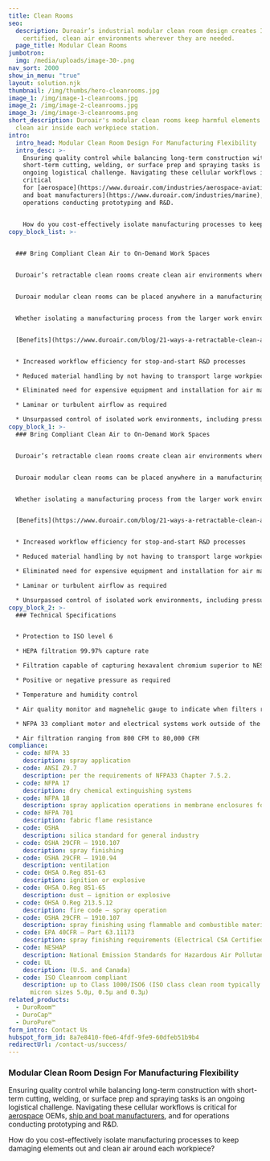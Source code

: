 ```yaml
---
title: Clean Rooms
seo:
  description: Duroair’s industrial modular clean room design creates ISO
    certified, clean air environments wherever they are needed.
  page_title: Modular Clean Rooms
jumbotron:
  img: /media/uploads/image-30-.png
nav_sort: 2000
show_in_menu: "true"
layout: solution.njk
thumbnail: /img/thumbs/hero-cleanrooms.jpg
image_1: /img/image-1-cleanrooms.jpg
image_2: /img/image-2-cleanrooms.jpg
image_3: /img/image-3-cleanrooms.png
short_description: Duroair's modular clean rooms keep harmful elements out and
  clean air inside each workpiece station.
intro:
  intro_head: Modular Clean Room Design For Manufacturing Flexibility
  intro_desc: >-
    Ensuring quality control while balancing long-term construction with
    short-term cutting, welding, or surface prep and spraying tasks is an
    ongoing logistical challenge. Navigating these cellular workflows is
    critical
    for [aerospace](https://www.duroair.com/industries/aerospace-aviation) OEMs, [ship
    and boat manufacturers](https://www.duroair.com/industries/marine), and for
    operations conducting prototyping and R&D.


    How do you cost-effectively isolate manufacturing processes to keep damaging elements out and clean air around each workpiece?
copy_block_list: >-
  

  ### Bring Compliant Clean Air to On-Demand Work Spaces


  Duroair’s retractable clean rooms create clean air environments wherever they are needed. We combine our [DuroRoom™](/products/duroroom)  retractable enclosure with our DuroClean™  engineered exhaust system into one flexible, cost-effective solution for portable clean rooms and isolation rooms.


  Duroair modular clean rooms can be placed anywhere in a manufacturing facility without having to install supplementary ductwork — or pay for ongoing air make-up costs. Our portable, retractable enclosures with non-vented air filtration can be engineered for large or small self-contained work environments, wherever and whenever needed. 


  Whether isolating a manufacturing process from the larger work environment (negative pressure) or protecting a process from contamination (positive pressure), our [DuroRoom™](/products/duroroom) and engineered filtration systems help guarantee worker safety from toxic dust and fumes, while reducing operating expenses and increasing productivity.


  [Benefits](https://www.duroair.com/blog/21-ways-a-retractable-clean-air-enclosure-solves-problems) of Duroair’s custom portable clean room design includes:


  * Increased workflow efficiency for stop-and-start R&D processes

  * Reduced material handling by not having to transport large workpieces to a dedicated clean air space

  * Eliminated need for expensive equipment and installation for air make-up

  * Laminar or turbulent airflow as required

  * Unsurpassed control of isolated work environments, including pressure (positive or negative), humidity, and temperature air flow patterns, and harmful dust particulates and gaseous contaminants
copy_block_1: >-
  ### Bring Compliant Clean Air to On-Demand Work Spaces


  Duroair’s retractable clean rooms create clean air environments wherever they are needed. We combine our [DuroRoom™](/products/duroroom)  retractable enclosure with our DuroClean™  engineered exhaust system into one flexible, cost-effective solution for portable clean rooms and isolation rooms.


  Duroair modular clean rooms can be placed anywhere in a manufacturing facility without having to install supplementary ductwork — or pay for ongoing air make-up costs. Our portable, retractable enclosures with non-vented air filtration can be engineered for large or small self-contained work environments, wherever and whenever needed. 


  Whether isolating a manufacturing process from the larger work environment (negative pressure) or protecting a process from contamination (positive pressure), our [DuroRoom™](/products/duroroom) and engineered filtration systems help guarantee worker safety from toxic dust and fumes, while reducing operating expenses and increasing productivity.


  [Benefits](https://www.duroair.com/blog/21-ways-a-retractable-clean-air-enclosure-solves-problems) of Duroair’s custom portable clean room design includes:


  * Increased workflow efficiency for stop-and-start R&D processes

  * Reduced material handling by not having to transport large workpieces to a dedicated clean air space

  * Eliminated need for expensive equipment and installation for air make-up

  * Laminar or turbulent airflow as required

  * Unsurpassed control of isolated work environments, including pressure (positive or negative), humidity, and temperature air flow patterns, and harmful dust particulates and gaseous contaminants
copy_block_2: >-
  ### Technical Specifications


  * Protection to ISO level 6 

  * HEPA filtration 99.97% capture rate

  * Filtration capable of capturing hexavalent chromium superior to NESHAP 319

  * Positive or negative pressure as required

  * Temperature and humidity control

  * Air quality monitor and magnehelic gauge to indicate when filters require changing

  * NFPA 33 compliant motor and electrical systems work outside of the air stream

  * Air filtration ranging from 800 CFM to 80,000 CFM
compliance:
  - code: NFPA 33
    description: spray application
  - code: ANSI Z9.7
    description: per the requirements of NFPA33 Chapter 7.5.2.
  - code: NFPA 17
    description: dry chemical extinguishing systems
  - code: NFPA 18
    description: spray application operations in membrane enclosures for fire suppression
  - code: NFPA 701
    description: fabric flame resistance
  - code: OSHA
    description: silica standard for general industry
  - code: OSHA 29CFR – 1910.107
    description: spray finishing
  - code: OSHA 29CFR – 1910.94
    description: ventilation
  - code: OHSA O.Reg 851-63
    description: ignition or explosive
  - code: OHSA O.Reg 851-65
    description: dust – ignition or explosive
  - code: OHSA O.Reg 213.5.12
    description: fire code – spray operation
  - code: OSHA 29CFR – 1910.107
    description: spray finishing using flammable and combustible material
  - code: EPA 40CFR – Part 63.11173
    description: spray finishing requirements (Electrical CSA Certified)
  - code: NESHAP
    description: National Emission Standards for Hazardous Air Pollutants
  - code: UL
    description: (U.S. and Canada)
  - code: ISO Cleanroom compliant
    description: up to Class 1000/ISO6 (ISO class clean room typically measures
      micron sizes 5.0µ, 0.5µ and 0.3µ)
related_products:
  - DuroRoom™
  - DuroCap™
  - DuroPure™
form_intro: Contact Us
hubspot_form_id: 8a7e8410-f0e6-4fdf-9fe9-60dfeb51b9b4
redirectUrl: /contact-us/success/
---
```

### **Modular Clean Room Design For Manufacturing Flexibility**

Ensuring quality control while balancing long-term construction with short-term cutting, welding, or surface prep and spraying tasks is an ongoing logistical challenge. Navigating these cellular workflows is critical for [aerospace](https://www.duroair.com/industries/aerospace-aviation) OEMs, [ship and boat manufacturers](https://www.duroair.com/industries/marine), and for operations conducting prototyping and R&D. 

How do you cost-effectively isolate manufacturing processes to keep damaging elements out and clean air around each workpiece?